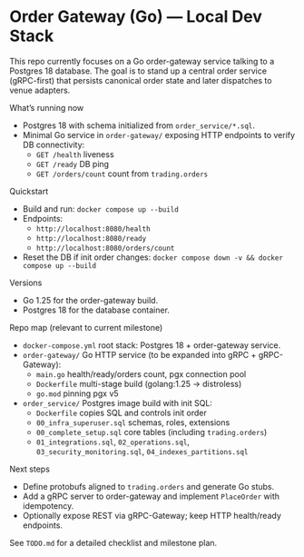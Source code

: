 # Order Gateway (Go) — Local Dev Stack

This repo currently focuses on a Go order-gateway service talking to a Postgres 18 database. The goal is to stand up a central order service (gRPC-first) that persists canonical order state and later dispatches to venue adapters.

What’s running now
- Postgres 18 with schema initialized from `order_service/*.sql`.
- Minimal Go service in `order-gateway/` exposing HTTP endpoints to verify DB connectivity:
  - `GET /health` liveness
  - `GET /ready` DB ping
  - `GET /orders/count` count from `trading.orders`

Quickstart
- Build and run: `docker compose up --build`
- Endpoints:
  - `http://localhost:8080/health`
  - `http://localhost:8080/ready`
  - `http://localhost:8080/orders/count`
- Reset the DB if init order changes: `docker compose down -v && docker compose up --build`

Versions
- Go 1.25 for the order-gateway build.
- Postgres 18 for the database container.

Repo map (relevant to current milestone)
- `docker-compose.yml` root stack: Postgres 18 + order-gateway service.
- `order-gateway/` Go HTTP service (to be expanded into gRPC + gRPC-Gateway):
  - `main.go` health/ready/orders count, pgx connection pool
  - `Dockerfile` multi-stage build (golang:1.25 → distroless)
  - `go.mod` pinning pgx v5
- `order_service/` Postgres image build with init SQL:
  - `Dockerfile` copies SQL and controls init order
  - `00_infra_superuser.sql` schemas, roles, extensions
  - `00_complete_setup.sql` core tables (including `trading.orders`)
  - `01_integrations.sql`, `02_operations.sql`, `03_security_monitoring.sql`, `04_indexes_partitions.sql`

Next steps
- Define protobufs aligned to `trading.orders` and generate Go stubs.
- Add a gRPC server to order-gateway and implement `PlaceOrder` with idempotency.
- Optionally expose REST via gRPC-Gateway; keep HTTP health/ready endpoints.

See `TODO.md` for a detailed checklist and milestone plan.

